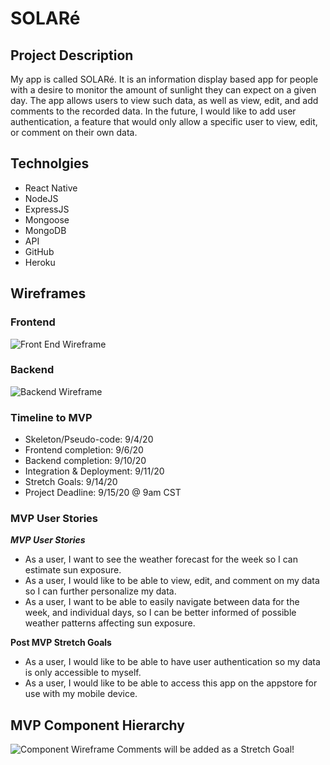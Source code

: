 # SOLARé
## Project Description
My  app is called SOLARé. It is an information display based app for people with a desire to monitor the amount of sunlight they can expect on a given day. The app allows users to view such data, as well as view, edit, and add comments to the recorded data. In the future, I would like to add user authentication, a feature that would only allow  a specific user to view, edit, or comment on their own data.
## Technolgies
- React Native
- NodeJS
- ExpressJS
- Mongoose
- MongoDB
- API
- GitHub
- Heroku
## Wireframes
### Frontend
![Front End Wireframe](https://i.imgur.com/Cm7CCkM.jpg)
### Backend
![Backend Wireframe](https://i.imgur.com/w7xL4Kr.jpg)

### Timeline to MVP
- Skeleton/Pseudo-code: 9/4/20
- Frontend completion: 9/6/20
- Backend completion: 9/10/20
- Integration & Deployment: 9/11/20 
- Stretch Goals: 9/14/20
- Project Deadline: 9/15/20 @ 9am CST

### MVP User Stories
_**MVP User Stories**_
- As a user, I want to see the weather forecast for the week so I can estimate sun exposure.
- As a user, I would like to be able to view, edit, and comment on my data so I can further personalize my data.
- As a user, I want to be able to easily navigate between data for the week, and individual days, so I can be better informed of possible weather patterns affecting sun exposure.

**Post MVP Stretch Goals**
- As a user, I would like to be able to have user authentication so my data is only accessible to myself.
- As a user, I would like to be able to access this app on the appstore for use with my mobile device.

## MVP Component Hierarchy
![Component Wireframe](https://i.imgur.com/UFPB4dc.jpg) 
Comments will be added as a Stretch Goal!